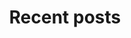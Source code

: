 ---
title: Recent posts
description: The lastest activities show in the list of recently updated post. Please read the post title and description and choose any post which seems interesting to you. I hope you always can find something new here.
template: blog.html
disqus: ""
---